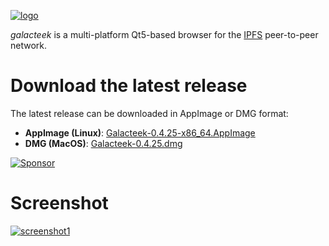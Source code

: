 
[![logo](https://raw.githubusercontent.com/pinnaculum/galacteek/master/share/icons/galacteek-incandescent-128.png)](https://github.com/pinnaculum/galacteek)

*galacteek* is a multi-platform Qt5-based browser
for the [IPFS](https://ipfs.io) peer-to-peer network.

# Download the latest release

The latest release can be downloaded in AppImage or DMG format:

- **AppImage (Linux)**: [Galacteek-0.4.25-x86_64.AppImage](https://github.com/pinnaculum/galacteek/releases/download/v0.4.25/Galacteek-0.4.25-x86_64.AppImage)
- **DMG (MacOS)**: [Galacteek-0.4.25.dmg](https://github.com/pinnaculum/galacteek/releases/download/v0.4.25/Galacteek-0.4.25.dmg)

[![Sponsor](https://raw.githubusercontent.com/pinnaculum/galacteek/master/share/icons/donate.png)](https://github.com/sponsors/pinnaculum)

# Screenshot

[![screenshot1](https://raw.githubusercontent.com/pinnaculum/galacteek/master/screenshots/browse-wikipedia-small.png)](https://raw.githubusercontent.com/pinnaculum/galacteek/master/screenshots/browse-wikipedia.png)
